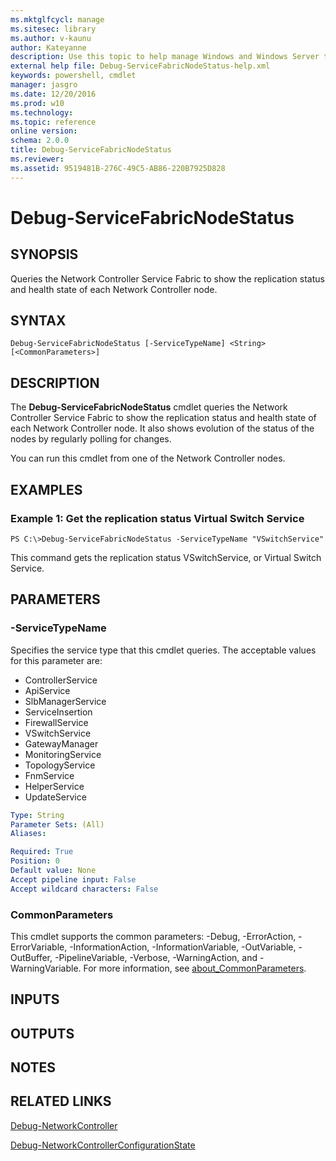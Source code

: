 ```yaml
---
ms.mktglfcycl: manage
ms.sitesec: library
ms.author: v-kaunu
author: Kateyanne
description: Use this topic to help manage Windows and Windows Server technologies with Windows PowerShell.
external help file: Debug-ServiceFabricNodeStatus-help.xml
keywords: powershell, cmdlet
manager: jasgro
ms.date: 12/20/2016
ms.prod: w10
ms.technology: 
ms.topic: reference
online version: 
schema: 2.0.0
title: Debug-ServiceFabricNodeStatus
ms.reviewer:
ms.assetid: 9519481B-276C-49C5-AB86-220B7925D828
---
```


# Debug-ServiceFabricNodeStatus

## SYNOPSIS
Queries the Network Controller Service Fabric to show the replication status and health state of each Network Controller node.

## SYNTAX

```
Debug-ServiceFabricNodeStatus [-ServiceTypeName] <String> [<CommonParameters>]
```

## DESCRIPTION
The **Debug-ServiceFabricNodeStatus** cmdlet queries the Network Controller Service Fabric to show the replication status and health state of each Network Controller node.
It also shows evolution of the status of the nodes by regularly polling for changes.

You can run this cmdlet from one of the Network Controller nodes.

## EXAMPLES

### Example 1: Get the replication status Virtual Switch Service
```
PS C:\>Debug-ServiceFabricNodeStatus -ServiceTypeName "VSwitchService"
```

This command gets the replication status VSwitchService, or Virtual Switch Service.

## PARAMETERS

### -ServiceTypeName
Specifies the service type that this cmdlet queries.
The acceptable values for this parameter are:

- ControllerService
- ApiService
- SlbManagerService
- ServiceInsertion
- FirewallService
- VSwitchService
- GatewayManager
- MonitoringService
- TopologyService
- FnmService
- HelperService
- UpdateService

```yaml
Type: String
Parameter Sets: (All)
Aliases: 

Required: True
Position: 0
Default value: None
Accept pipeline input: False
Accept wildcard characters: False
```

### CommonParameters
This cmdlet supports the common parameters: -Debug, -ErrorAction, -ErrorVariable, -InformationAction, -InformationVariable, -OutVariable, -OutBuffer, -PipelineVariable, -Verbose, -WarningAction, and -WarningVariable. For more information, see [about_CommonParameters](http://go.microsoft.com/fwlink/?LinkID=113216).

## INPUTS

## OUTPUTS

## NOTES

## RELATED LINKS

[Debug-NetworkController](./Debug-NetworkController.md)

[Debug-NetworkControllerConfigurationState](./Debug-NetworkControllerConfigurationState.md)

